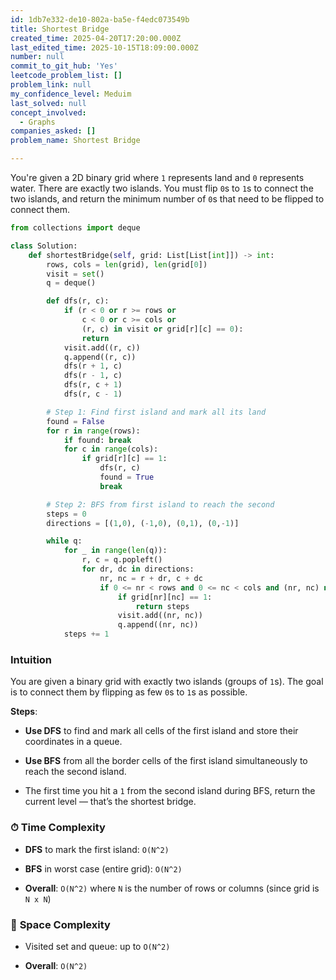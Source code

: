 ```yaml
---
id: 1db7e332-de10-802a-ba5e-f4edc073549b
title: Shortest Bridge
created_time: 2025-04-20T17:20:00.000Z
last_edited_time: 2025-10-15T18:09:00.000Z
number: null
commit_to_git_hub: 'Yes'
leetcode_problem_list: []
problem_link: null
my_confidence_level: Meduim
last_solved: null
concept_involved:
  - Graphs
companies_asked: []
problem_name: Shortest Bridge

---
```


You're given a 2D binary grid where `1` represents land and `0` represents water. There are exactly two islands. You must flip `0`s to `1`s to connect the two islands, and return the minimum number of `0`s that need to be flipped to connect them.

```python
from collections import deque

class Solution:
    def shortestBridge(self, grid: List[List[int]]) -> int:
        rows, cols = len(grid), len(grid[0])
        visit = set()
        q = deque()

        def dfs(r, c):
            if (r < 0 or r >= rows or 
                c < 0 or c >= cols or 
                (r, c) in visit or grid[r][c] == 0):
                return
            visit.add((r, c))
            q.append((r, c))
            dfs(r + 1, c)
            dfs(r - 1, c)
            dfs(r, c + 1)
            dfs(r, c - 1)

        # Step 1: Find first island and mark all its land
        found = False
        for r in range(rows):
            if found: break
            for c in range(cols):
                if grid[r][c] == 1:
                    dfs(r, c)
                    found = True
                    break

        # Step 2: BFS from first island to reach the second
        steps = 0
        directions = [(1,0), (-1,0), (0,1), (0,-1)]

        while q:
            for _ in range(len(q)):
                r, c = q.popleft()
                for dr, dc in directions:
                    nr, nc = r + dr, c + dc
                    if 0 <= nr < rows and 0 <= nc < cols and (nr, nc) not in visit:
                        if grid[nr][nc] == 1:
                            return steps
                        visit.add((nr, nc))
                        q.append((nr, nc))
            steps += 1


```

### **Intuition**

You are given a binary grid with exactly two islands (groups of `1`s). The goal is to connect them by flipping as few `0`s to `1`s as possible.

**Steps**:

*   **Use DFS** to find and mark all cells of the first island and store their coordinates in a queue.

*   **Use BFS** from all the border cells of the first island simultaneously to reach the second island.

*   The first time you hit a `1` from the second island during BFS, return the current level — that’s the shortest bridge.

### ⏱ **Time Complexity**

*   **DFS** to mark the first island: `O(N^2)`

*   **BFS** in worst case (entire grid): `O(N^2)`

*   **Overall**: `O(N^2)` where `N` is the number of rows or columns (since grid is `N x N`)

### 💾 **Space Complexity**

*   Visited set and queue: up to `O(N^2)`

*   **Overall**: `O(N^2)`
